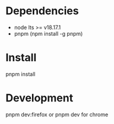 # Dependencies
 - node lts >= v18.17.1
 - pnpm (npm install -g pnpm) 

# Install

pnpm install

# Development

pnpm dev:firefox or pnpm dev for chrome